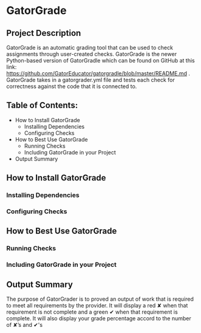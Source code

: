 # GatorGrade

## Project Description

GatorGrade is an automatic grading tool that can be used to check assignments through user-created checks. GatorGrade is the newer Python-based version of GatorGradle which can be found on GitHub at this link: https://github.com/GatorEducator/gatorgradle/blob/master/README.md . GatorGrade takes in a gatorgrader.yml file and tests each check for correctness against the code that it is connected to.

## Table of Contents:

- How to Install GatorGrade
     - Installing Dependencies
     - Configuring Checks
- How to Best Use GatorGrade
    - Running Checks
    - Including GatorGrade in your Project
- Output Summary

## How to Install GatorGrade

### Installing Dependencies

### Configuring Checks

## How to Best Use GatorGrade

### Running Checks

### Including GatorGrade in your Project

## Output Summary
The purpose of GatorGrader is to proved an output of work that is required to meet all requirements by the provider. It will display a red ✘ when that requirement is not complete and a green  ✔ when that requirement is complete. It will also display your grade percentage accord to the number of ✘’s and ✔'s
